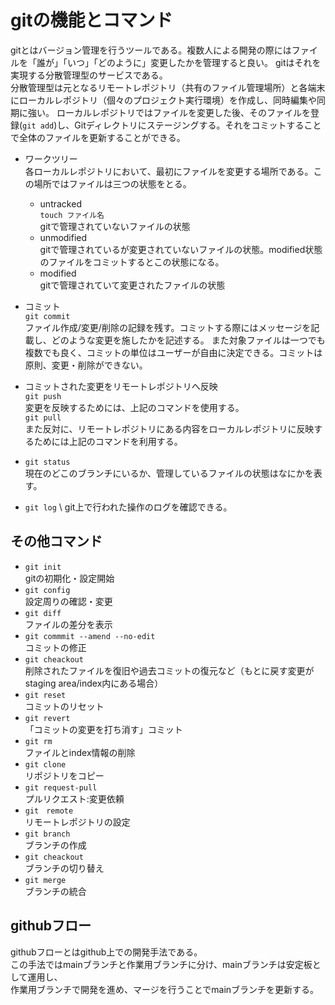 # gitの機能とコマンド
gitとはバージョン管理を行うツールである。複数人による開発の際にはファイルを「誰が」「いつ」「どのように」変更したかを管理すると良い。
gitはそれを実現する分散管理型のサービスである。 \
分散管理型は元となるリモートレポジトリ（共有のファイル管理場所）と各端末にローカルレポジトリ（個々のプロジェクト実行環境）を作成し、同時編集や同期に強い。
ローカルレポジトリではファイルを変更した後、そのファイルを登録(`git add`)し、Gitディレクトリにステージングする。それをコミットすることで全体のファイルを更新することができる。


- ワークツリー \
各ローカルレポジトリにおいて、最初にファイルを変更する場所である。この場所ではファイルは三つの状態をとる。 
  - untracked \
  `touch ファイル名` \
  gitで管理されていないファイルの状態
  - unmodified \
    gitで管理されているが変更されていないファイルの状態。modified状態のファイルをコミットするとこの状態になる。
  - modified \
  gitで管理されていて変更されたファイルの状態

- コミット　\
`git commit` \
ファイル作成/変更/削除の記録を残す。コミットする際にはメッセージを記載し、どのような変更を施したかを記述する。
また対象ファイルは一つでも複数でも良く、コミットの単位はユーザーが自由に決定できる。コミットは原則、変更・削除ができない。

- コミットされた変更をリモートレポジトリへ反映 \
`git push` \
変更を反映するためには、上記のコマンドを使用する。 \
`git pull` \
また反対に、リモートレポジトリにある内容をローカルレポジトリに反映するためには上記のコマンドを利用する。

- `git status` \
  現在のどこのブランチにいるか、管理しているファイルの状態はなにかを表す。
- `git log` \ 
  git上で行われた操作のログを確認できる。

## その他コマンド
- `git init` \
 gitの初期化・設定開始
- `git config` \
設定周りの確認・変更
- `git diff` \
  ファイルの差分を表示
- `git commmit --amend --no-edit` \
  コミットの修正
- `git cheackout` \
  削除されたファイルを復旧や過去コミットの復元など（もとに戻す変更がstaging area/index内にある場合）
- `git reset` \
  コミットのリセット
- `git revert` \
  「コミットの変更を打ち消す」コミット
- `git rm` \
  ファイルとindex情報の削除
- `git clone` \
  リポジトリをコピー
- `git request-pull` \
  プルリクエスト:変更依頼
- `git　remote` \
  リモートレポジトリの設定
- `git branch` \
  ブランチの作成
- `git cheackout` \
  ブランチの切り替え
- `git merge` \
  ブランチの統合

## githubフロー
 githubフローとはgithub上での開発手法である。 \
 この手法ではmainブランチと作業用ブランチに分け、mainブランチは安定板として運用し、 \
 作業用ブランチで開発を進め、マージを行うことでmainブランチを更新する。 
